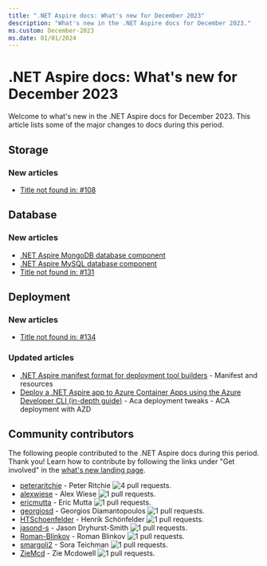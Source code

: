 ```yaml
---
title: ".NET Aspire docs: What's new for December 2023"
description: "What's new in the .NET Aspire docs for December 2023."
ms.custom: December-2023
ms.date: 01/01/2024
---
```


# .NET Aspire docs: What's new for December 2023

Welcome to what's new in the .NET Aspire docs for December 2023. This article lists some of the major changes to docs during this period.

## Storage

### New articles

- [Title not found in: #108](../storage/azure-storage.md)

## Database

### New articles

- [.NET Aspire MongoDB database component](../database/mongodb-component.md)
- [.NET Aspire MySQL database component](../database/mysql-component.md)
- [Title not found in: #131](../database/quickstart-sql-server.md)

## Deployment

### New articles

- [Title not found in: #134](../deployment/k8s-deployment.md)

### Updated articles

- [.NET Aspire manifest format for deployment tool builders](../deployment/manifest-format.md) - Manifest and resources
- [Deploy a .NET Aspire app to Azure Container Apps using the Azure Developer CLI (in-depth guide)](../deployment/azure/aca-deployment-azd-in-depth.md)
	  - Aca deployment tweaks
	  - ACA deployment with AZD

## Community contributors

The following people contributed to the .NET Aspire docs during this period. Thank you! Learn how to contribute by following the links under "Get involved" in the [what's new landing page](index.yml).

- [peteraritchie](https://github.com/peteraritchie) - Peter Ritchie ![4 pull requests.](https://img.shields.io/badge/Merged%20Pull%20Requests-4-green)
- [alexwiese](https://github.com/alexwiese) - Alex Wiese ![1 pull requests.](https://img.shields.io/badge/Merged%20Pull%20Requests-1-green)
- [ericmutta](https://github.com/ericmutta) - Eric Mutta ![1 pull requests.](https://img.shields.io/badge/Merged%20Pull%20Requests-1-green)
- [georgiosd](https://github.com/georgiosd) - Georgios Diamantopoulos ![1 pull requests.](https://img.shields.io/badge/Merged%20Pull%20Requests-1-green)
- [HTSchoenfelder](https://github.com/HTSchoenfelder) - Henrik Schönfelder ![1 pull requests.](https://img.shields.io/badge/Merged%20Pull%20Requests-1-green)
- [jasond-s](https://github.com/jasond-s) - Jason Dryhurst-Smith ![1 pull requests.](https://img.shields.io/badge/Merged%20Pull%20Requests-1-green)
- [Roman-Blinkov](https://github.com/Roman-Blinkov) - Roman Blinkov ![1 pull requests.](https://img.shields.io/badge/Merged%20Pull%20Requests-1-green)
- [smargoli2](https://github.com/smargoli2) - Sora Teichman ![1 pull requests.](https://img.shields.io/badge/Merged%20Pull%20Requests-1-green)
- [ZieMcd](https://github.com/ZieMcd) - Zie Mcdowell ![1 pull requests.](https://img.shields.io/badge/Merged%20Pull%20Requests-1-green)
